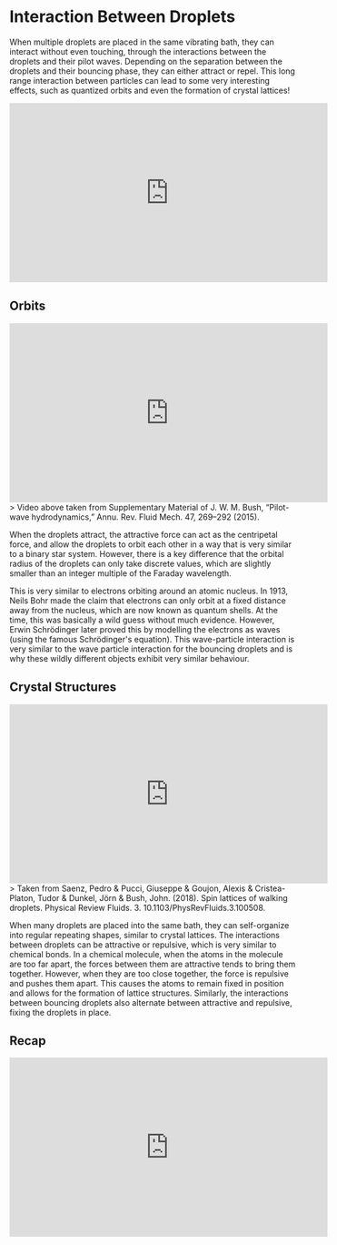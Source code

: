 # Interaction Between Droplets

When multiple droplets are placed in the same vibrating bath, they can interact without
even touching, through the interactions between the droplets and their pilot waves. 
Depending on the separation between the droplets and their bouncing phase, they can either
attract or repel. This long range interaction between particles can lead to some very 
interesting effects, such as quantized orbits and even the formation of crystal lattices!

<iframe width="560" height="315" src="https://www.youtube-nocookie.com/embed/Le4siCZIYcA" title="YouTube video player" frameborder="0" allow="accelerometer; autoplay; clipboard-write; encrypted-media; gyroscope; picture-in-picture" allowfullscreen></iframe>

## Orbits
<iframe width="560" height="315" src="https://www.youtube-nocookie.com/embed/MXbb4fmxfFg" title="YouTube video player" frameborder="0" allow="accelerometer; autoplay; clipboard-write; encrypted-media; gyroscope; picture-in-picture" allowfullscreen></iframe>
> Video above taken from Supplementary Material of J. W. M. Bush, “Pilot-wave hydrodynamics,” Annu. Rev. Fluid Mech. 47, 269–292 (2015).

When the droplets attract, the attractive force can act as the centripetal force, and
allow the droplets to orbit each other in a way that is very similar to a binary star
system. However, there is a key difference that the orbital radius of the droplets can 
only take discrete values, which are slightly smaller than an integer multiple of the 
Faraday wavelength. 

This is very similar to electrons orbiting around an atomic nucleus. In 1913, Neils Bohr 
made the claim that electrons can only orbit at a fixed distance away from the nucleus, 
which are now known as quantum shells. At the time, this was basically a wild guess
without much evidence. However, Erwin Schrödinger later proved this by modelling the 
electrons as waves (using the famous Schrödinger's equation). This wave-particle 
interaction is very similar to the wave particle interaction for the bouncing droplets 
and is why these wildly different objects exhibit very similar behaviour.

## Crystal Structures

<iframe width="560" height="315" src="https://www.youtube.com/embed/127MqX_kgW8" title="YouTube video player" frameborder="0" allow="accelerometer; autoplay; clipboard-write; encrypted-media; gyroscope; picture-in-picture" allowfullscreen></iframe>
> Taken from Saenz, Pedro & Pucci, Giuseppe & Goujon, Alexis & Cristea-Platon, Tudor & Dunkel, Jörn & Bush, John. (2018). Spin lattices of walking droplets. Physical Review Fluids. 3. 10.1103/PhysRevFluids.3.100508.

When many droplets are placed into the same bath, they can self-organize into regular 
repeating shapes, similar to crystal lattices. The interactions between droplets can be 
attractive or repulsive, which is very similar to chemical bonds. In a chemical molecule,
when the atoms in the molecule are too far apart, the forces between them are attractive 
tends to bring them together. However, when they are too close together, the force is 
repulsive and pushes them apart. This causes the atoms to remain fixed in position and
allows for the formation of lattice structures. Similarly, the interactions between 
bouncing droplets also alternate between attractive and repulsive, fixing the droplets
in place.

## Recap

<iframe width="560" height="315" src="https://www.youtube.com/embed/7xn_zsmyaic" title="YouTube video player" frameborder="0" allow="accelerometer; autoplay; clipboard-write; encrypted-media; gyroscope; picture-in-picture" allowfullscreen></iframe>
